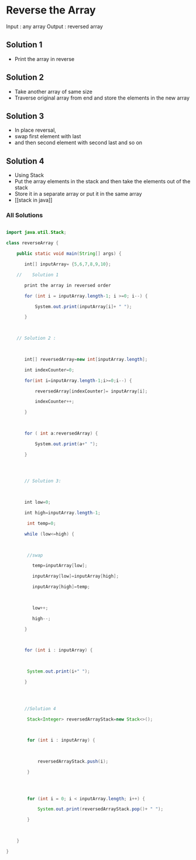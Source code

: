 # Reverse the Array

Input : any array
Output : reversed array

## Solution 1 
- Print the array in reverse

## Solution 2
- Take another array of same size
- Traverse original array from end and store the elements in the new array

## Solution 3
- In place reversal, 
- swap first element with last 
- and then second element with second last and so on 

## Solution 4 
- Using Stack
- Put the array elements in the stack and then take the elements out of the stack 
- Store it in a separate array or put it in the same array
- [[stack in java]]


### All Solutions 
```java 

import java.util.Stack;

class reverseArray {

    public static void main(String[] args) {

       int[] inputArray= {5,6,7,8,9,10};

    //    Solution 1

       print the array in reversed order

       for (int i = inputArray.length-1; i >=0; i--) {

           System.out.print(inputArray[i]+ " ");

       }

  

    // Solution 2 :

  

       int[] reversedArray=new int[inputArray.length];

       int indexCounter=0;

       for(int i=inputArray.length-1;i>=0;i--) {

           reversedArray[indexCounter]= inputArray[i];

           indexCounter++;

       }

  

       for ( int a:reversedArray) {

           System.out.print(a+" ");

       }

  
  

       // Solution 3:

  

       int low=0;

       int high=inputArray.length-1;

        int temp=0;

       while (low<=high) {

  

        //swap

          temp=inputArray[low];

          inputArray[low]=inputArray[high];

          inputArray[high]=temp;  

  

          low++;

          high--;

       }

  

       for (int i : inputArray) {

  

        System.out.print(i+" ");

       }

  
  

       //Solution 4

        Stack<Integer> reversedArrayStack=new Stack<>();

  

        for (int i : inputArray) {

  

            reversedArrayStack.push(i);

        }

  
  

        for (int i = 0; i < inputArray.length; i++) {

            System.out.print(reversedArrayStack.pop()+ " ");

        }

  

    }

}
```
